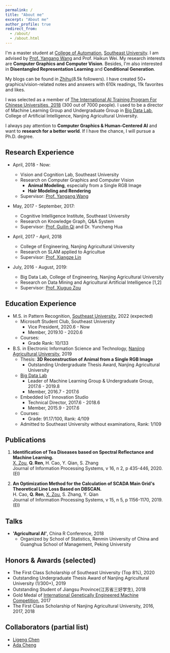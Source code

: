 ```yaml
---
permalink: /
title: "About me"
excerpt: "About me"
author_profile: true
redirect_from: 
  - /about/
  - /about.html
---
```

I'm a master student at [College of Automation](https://automation.seu.edu.cn/), [Southeast University](https://www.seu.edu.cn). I am advised by [Prof. Yangang Wang](https://yangangwang.com) and Prof. Haikun Wei. My research interests are **Computer Graphics and Computer Vision**. Besides, I'm also interested in **Disentangled Representation Learning** and **Conditional Generation**. 

My blogs can be found in [Zhihu](https://www.zhihu.com/people/AlbertRen)(8.5k followers). I have created 50+ graphics/vision-related notes and answers with 610k readings, 11k favorites and likes.
    
I was selected as a member of [The International AI Training  Program For Chinese Universities, 2018](http://pkunews.pku.edu.cn/xwzh/2018-04/04/content_301782.htm) (300 out of 7000 people). I used to be a director of Machine Learning Group and Undergraduate Group in [Big Data Lab](http://www.njaudata.org), College of Artificial Intelligence, Nanjing Agricultural University.    

I always pay attention to **Computer Graphics & Human-Centered AI** and want to **research for a better world**. If I have the chance, I will pursue a Ph.D. degree.

Research Experience
------
* April, 2018 - Now:
  * Vision and Cognition Lab, Southeast University
  * Research on Computer Graphics and Computer Vision
    * **Animal Modeling**, especially from a Single RGB Image
    * **Hair Modeling and Rendering**
  * Supervisor: [Prof. Yangang Wang](https://yangangwang.com)

* May, 2017 - September, 2017:
  * Cognitive Intelligence Institute, Southeast University
  * Research on Knowledge Graph, Q&A System
  * Supervisor: [Prof. Guilin Qi](https://cse.seu.edu.cn/2019/0103/c23024a257135/page.htm) and Dr. Yuncheng Hua

* April, 2017 - April, 2018
  * College of Engineering, Nanjing Agricultural University
  * Research on SLAM applied to Agricultue
  * Supervisor: [Prof. Xiangze Lin](http://www.pk.njau.edu.cn/info/1182/3234.htm)

* July, 2016 - August, 2019:
  * Big Data Lab, College of Engineering, Nanjing Agricultural University
  * Research on Data Mining and Agricultural Artificial Intelligence [1,2]
  * Supervisor: [Prof. Xiuguo Zou](http://www.pk.njau.edu.cn/info/1183/2274.htm)

Education Experience
------
* M.S. in Pattern Recognition, [Southeast University](https://www.seu.edu.cn), 2022 (expected)
  * Microsoft Student Club, Southeast University
    * Vice President, 2020.6 - Now
    * Member, 2019.10 - 2020.6
  * Courses:
    * Grade Rank:  10/133
* B.S. in Electronic Information Science and Technology, [Nanjing Agricultural University](http://www.njau.edu.cn), 2019
  * Thesis: **3D Reconstruction of Animal from a Single RGB Image**   
    * Outstanding Undergraduate Thesis Award, Nanjing Agricultural University
  * [Big Data Lab](http://www.njaudata.org)
    * Leader of Machine Learning Group & Undergraduate Group, 2017.6 - 2019.8
    * Member, 2016.7 - 2017.6
  * Embedded IoT Innovation Studio
    * Technical Director, 2017.6 - 2018.6
    * Member, 2015.9 - 2017.6
  * Courses:
    * Grade: 91.17/100, Rank: 4/109
  * Admitted to Southeast University without examinations, Rank: 1/109


Publications
------
1. **Identification of Tea Diseases based on Spectral Reflectance and Machine Learning.**   
  [X. Zou](http://www.pk.njau.edu.cn/info/1183/2274.htm), **Q. Ren**, H. Cao, Y. Qian, S. Zhang  
  Journal of Information Processing Systems, v 16, n 2, p 435-446, 2020.(EI)     

2. **An Optimization Method for the Calculation of SCADA Main Grid's Theoretical Line Loss Based on DBSCAN.**   
  H. Cao, **Q. Ren**, [X. Zou](http://www.pk.njau.edu.cn/info/1183/2274.htm), S. Zhang, Y. Qian   
  Journal of Information Processing Systems, v 15, n 5, p 1156-1170, 2019.(EI)      


Talks
------
* **'Agricultural AI'**, China R Conference, 2018
  * Organized by School of Statistics, Renmin University of China and Guanghua School of Management, Peking University

Honors & Awards (selected)
------
* The First Class Scholarship of Southeast University (Top 8%), 2020 
* Outstanding Undergraduate Thesis Award of Nanjing Agricultural University (1/300+), 2019
* Outstanding Student of Jiangsu Province(江苏省三好学生), 2018
* Gold Medal of [International Genetically Engineered Machine Competition](https://igem.org/Main_Page), 2017
* The First Class Scholarship of Nanjing Agricultural University, 2016, 2017, 2018

Collaborators (partial list)
------
* [Ligeng Chen](https://chenligeng.github.io)
* [Ada Cheng](https://adacheng.github.io/)
